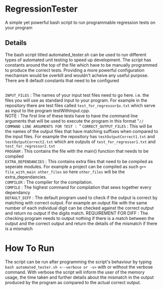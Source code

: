 # RegressionTester
A simple yet powerful bash script to run programmable regression tests on your program

## Details
The bash script</font> titled automated_tester.sh can be used to run different types of automated unit testing to speed up development. The script has constants around the top of the file which have to be manually programmed to produce the correct tests. Providing a more powerful configuration mechanism would be overkill and wouldn't acheive any useful purpose. There are 8 default constants that need to be configured

<br>`INPUT_FILES` : The names of your input test files need to go here. i.e. the files you will use as standard input to your program. For example in the repository there are test files called `test_for_regressor$x.txt`</FONT> which serve as input to the program testWithInput.cpp. <br>NOTE : The first line of these tests have to have the command line arguments that will be used to execute the program in this format "`// COMMAND LINE ARGUMENTS FOR TEST : `<the arguments here>"
`CORRECT_OUTPUT_FILES` : This will be the names of the output files that have matching suffixes when compared to the input files. For example the repository has `testOutputCorrect1.txt` and `testOutputCorrect2.txt` which are outputs of `test_for_regressor1.txt` and `test_for_regressor2.txt`
<br>`PROGRAM` : This contains the file with the main() function that needs to be compiled
<br>`EXTRA_DEPENDANCIES` : This contains extra files that need to be compiled as seperate modules. For example a project can be compiled as such `g++ file_with_main other_files` so here `other_files` will be the extra_dependancies.
<br>`COMPILER` : The compiler for the compilation.
<br>`COMPILE` : The highest command for compilation that sews together every dependancy
<br>`DEFAULT_DIFF` : The default program used to check if the output is correct by matching with correct output. For example an output file with the same number of each individual digit can be checked against the correct output and return no output if the digits match. REQUIREMENT FOR DIFF : The checking program needs to output nothing if there is a match between the output and the correct output and return the details of the mismatch if there is a mismatch

# How To Run
The script can be run after programming the script's behaviour by typing 
  `bash automated_tester.sh <--verbose or -v>` 
with or without the verbose command. With verbose the script will inform the user of the memory usage, the time taken and further details about the mismatch in the output produced by the program as compared to the actual correct output.
  
